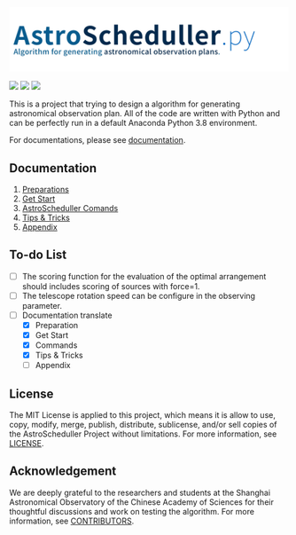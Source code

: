 ![astro_scheduller_logo](docs/src/astro_scheduller.jpg)

[![](https://img.shields.io/badge/license-MIT-green)](https://github.com/xiawenke/AstroScheduller/blob/main/LICENSE)
[![](https://img.shields.io/badge/python-%3E%3D%203.8-orange)](https://github.com/xiawenke/AstroScheduller/releases)
[![](https://img.shields.io/badge/release-v2.1.3-informational)](https://github.com/xiawenke/AstroScheduller/releases)

This is a project that trying to design a algorithm for generating astronomical observation plan. All of the code are written with Python and can be perfectly run in a default Anaconda Python 3.8 environment. 

For documentations, please see [documentation](#documentation).

## Documentation

1. [Preparations](https://github.com/xiawenke/AstroScheduller/blob/main/docs/preparations.md)
2. [Get Start](https://github.com/xiawenke/AstroScheduller/blob/main/docs/get_start.md)
3. [AstroScheduller Comands](https://github.com/xiawenke/AstroScheduller/blob/main/docs/scheduller_command.md)
4. [Tips & Tricks](https://github.com/xiawenke/AstroScheduller/blob/main/docs/tips_and_tricks.md)
5. [Appendix](https://github.com/xiawenke/AstroScheduller/blob/main/docs/appendix.md)

## To-do List

- [ ] The scoring function for the evaluation of the optimal arrangement should includes scoring of sources with force=1.
- [ ] The telescope rotation speed can be configure in the observing parameter. 
- [ ] Documentation translate
  - [x] Preparation
  - [x] Get Start
  - [x] Commands
  - [x] Tips & Tricks
  - [ ] Appendix

## License

The MIT License is applied to this project, which means it is allow to use, copy, modify, merge, publish, distribute, sublicense, and/or sell copies of the AstroScheduller Project without limitations. For more information, see [LICENSE](https://github.com/xiawenke/AstroScheduller/blob/main/LICENSE). 

## Acknowledgement

We are deeply grateful to the researchers and students at the Shanghai Astronomical Observatory of the Chinese Academy of Sciences for their thoughtful discussions and work on testing the algorithm. For more information, see [CONTRIBUTORS](https://github.com/xiawenke/AstroScheduller/blob/main/CONTRIBUTORS).

